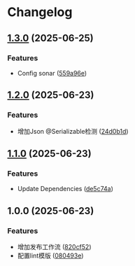 # Changelog

## [1.3.0](https://github.com/atlasv-hz-android/android-custom-lint-rules/compare/v1.2.0...v1.3.0) (2025-06-25)


### Features

* Config sonar ([559a96e](https://github.com/atlasv-hz-android/android-custom-lint-rules/commit/559a96e71a8dbed8e1259adb6ebb81884b0bbc21))

## [1.2.0](https://github.com/atlasv-hz-android/android-custom-lint-rules/compare/v1.1.0...v1.2.0) (2025-06-23)


### Features

* 增加Json @Serializable检测 ([24d0b1d](https://github.com/atlasv-hz-android/android-custom-lint-rules/commit/24d0b1d77f79ff3988761af3166097210c0e38e3))

## [1.1.0](https://github.com/atlasv-hz-android/android-custom-lint-rules/compare/v1.0.0...v1.1.0) (2025-06-23)


### Features

* Update Dependencies ([de5c74a](https://github.com/atlasv-hz-android/android-custom-lint-rules/commit/de5c74ae88a13752beafcdde7bf37fa26b02dd46))

## 1.0.0 (2025-06-23)


### Features

* 增加发布工作流 ([820cf52](https://github.com/atlasv-hz-android/android-custom-lint-rules/commit/820cf525410c621ac4a558d737e2e1a90dfadeda))
* 配置lint模版 ([080493e](https://github.com/atlasv-hz-android/android-custom-lint-rules/commit/080493edfcda4b3c321da093de954236b5d9190f))
